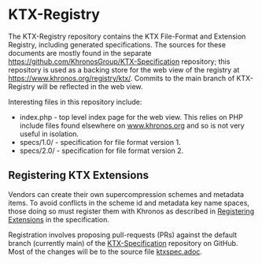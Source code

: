 # KTX-Registry

The KTX-Registry repository contains the KTX File-Format and Extension
Registry, including generated specifications. The sources for these
documents are mostly found in the separate
https://github.com/KhronosGroup/KTX-Specification repository; this
repository is used as a backing store for the web view of the registry at
https://www.khronos.org/registry/ktx/. Commits to the main branch of
KTX-Registry will be reflected in the web view.

Interesting files in this repository include:

* index.php - top level index page for the web view. This relies on PHP
  include files found elsewhere on www.khronos.org and so is not very
  useful in isolation.
* specs/1.0/ - specification for file format version 1.
* specs/2.0/ - specification for file format version 2.


## Registering KTX Extensions

Vendors can create their own supercompression schemes and metadata items. To avoid conflicts in the scheme id and metadata key name spaces, those doing so must register them with Khronos as described in [Registering Extensions](https://registry.khronos.org/KTX/specs/2.0/ktxspec.v2.html#registeringExtensions) in the specification.

Registration involves proposing pull-requests (PRs) against the default
branch (currently main) of the
[KTX-Specification](https://github.com/KhronosGroup/KTX-Specification) repository on GitHub. Most of the changes will be to the source file
[ktxspec.adoc](https://github.com/KhronosGroup/KTX-Specification/blob/main/ktxspec.adoc).



